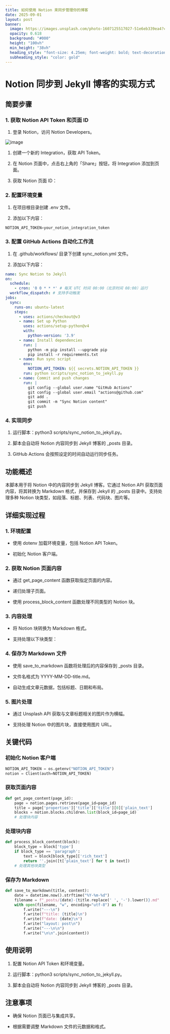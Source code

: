 ```yaml
---
title: 如何使用 Notion 来同步管理你的博客
date: 2025-09-01
layout: post
banner:
  image: https://images.unsplash.com/photo-1607125517027-51e6eb339ea4?crop=entropy&cs=tinysrgb&fit=max&fm=jpg&ixid=M3w2OTIwMzJ8MHwxfHJhbmRvbXx8fHx8fHx8fDE3NTY3NTEzMTZ8&ixlib=rb-4.1.0&q=80&w=1080
  opacity: 0.618
  background: "#000"
  height: "100vh"
  min_height: "38vh"
  heading_style: "font-size: 4.25em; font-weight: bold; text-decoration: underline"
  subheading_style: "color: gold"
---
```


# Notion 同步到 Jekyll 博客的实现方式

## 简要步骤

### 1. 获取 Notion API Token 和页面 ID

1. 登录 Notion，访问 Notion Developers。

![image](https://prod-files-secure.s3.us-west-2.amazonaws.com/a7a0cc5a-89b9-4cda-8686-1fba0ca52f40/d19c1afe-dea5-4312-9333-786b0ba83054/image.png?X-Amz-Algorithm=AWS4-HMAC-SHA256&X-Amz-Content-Sha256=UNSIGNED-PAYLOAD&X-Amz-Credential=ASIAZI2LB466YSI76RXO%2F20250901%2Fus-west-2%2Fs3%2Faws4_request&X-Amz-Date=20250901T182835Z&X-Amz-Expires=3600&X-Amz-Security-Token=IQoJb3JpZ2luX2VjELL%2F%2F%2F%2F%2F%2F%2F%2F%2F%2FwEaCXVzLXdlc3QtMiJHMEUCIQC9vYAXzsaYSA5CykrYdflQzCE21%2B2mxD81UGIWaH%2FUKwIgXiY1ACd2%2BfdnvGO8OTIrgj%2BLts8ajEKxfiE5vl2vdB0q%2FwMIGxAAGgw2Mzc0MjMxODM4MDUiDDf3i2uBWoLpROFZHCrcA0SI4pZqTh0skjlvEBOPVK%2F7aZvDG%2FkE1ZGhIc2T8yy70gwP0geQQerEpZh60y8YB9H5FV8hua1FRKY6OMneBx5ffUCaVEf6PfObXQXONMrtkx46E5gxbroOmrqXnjw3eTIcswPhDTtwpCew032czVxQQniN6smeT3d7YTqtvKFawVj1fb7%2BrqwnxkuezGHmwr2VYtjyMq5G4s4cIXk6HPxbXW2FkJXVTI4Yj6Ck5GeYKSg7nM9Oq1tvlSp3re8iG4I1HoMp30WuZPqfLRS4yb%2BNVymyQY1G8yVJgshjNPp0fief0UouEMzqNXfKJLCs%2Fua3Id37f7pn5DQWcskUHu0BkuiMnzaimznY5kKJIK%2FHssgakEIcvrLxbVpDEIMG94AtUxlFrm9aga2ZuxIvn0WVcRQ4ixXokT9BZn9pGFJOq7%2BimoGt%2Fd1wDv5P9GubzictHWei59aMxMh0NnLuk6g7ACZVFz18s9eadUP6g2T%2FFY9j8bsKKej9HzZoNSQl9oaU29K8hU%2FIDvzSTaSdanVV4jq254kRb1GVkY7WuRjxPkTliwf5lWYBJKlPMwsG0nFCvw0Zt2P9M4s0Y%2F9Hlj2MZ6RqkJruGD1X69tEqi9AIn%2FSkB9FE7nnyy8%2FMN2x18UGOqUBXVd%2FjQoNDvhX7KR8dzRAqVqfwC0yy57LwEjwR%2B%2B3TlfbAqEzGSMp5yH2317gZLCDGOPpGgWD5voxHhqxKe0El97ebZOuuOHP5juEAOo59SNFneeTM2t5LVaTMOmOpCGUUA2xs%2Fk%2FunZ0Djc%2FVzycaoC7WCW2D60b2UGQa1PVK6PfNtlQFXuQ3dNL5gNTqmlt1sjC8I2o8qQ7S8KXUnerdezb9hNC&X-Amz-Signature=23780e940248b39039a01094dfbf1762f7db4cfb2a7fd11e571e5a5bc864a389&X-Amz-SignedHeaders=host&x-amz-checksum-mode=ENABLED&x-id=GetObject)

1. 创建一个新的 Integration，获取 API Token。

1. 在 Notion 页面中，点击右上角的「Share」按钮，将 Integration 添加到页面。

1. 获取 Notion 页面 ID：


### 2. 配置环境变量

1. 在项目根目录创建 .env 文件。

1. 添加以下内容：

```javascript
NOTION_API_TOKEN=your_notion_integration_token
```

### 3. 配置 GitHub Actions 自动化工作流

1. 在 .github/workflows/ 目录下创建 sync_notion.yml 文件。

1. 添加以下内容：

```yaml
name: Sync Notion to Jekyll
on:
  schedule:
    - cron: '0 0 * * *' # 每天 UTC 时间 00:00（北京时间 08:00）运行
  workflow_dispatch: # 支持手动触发
jobs:
  sync:
    runs-on: ubuntu-latest
    steps:
      - uses: actions/checkout@v3
      - name: Set up Python
        uses: actions/setup-python@v4
        with:
          python-version: '3.9'
      - name: Install dependencies
        run: |
          python -m pip install --upgrade pip
          pip install -r requirements.txt
      - name: Run sync script
        env:
          NOTION_API_TOKEN: ${{ secrets.NOTION_API_TOKEN }}
        run: python scripts/sync_notion_to_jekyll.py
      - name: Commit and push changes
        run: |
          git config --global user.name "GitHub Actions"
          git config --global user.email "actions@github.com"
          git add .
          git commit -m "Sync Notion content"
          git push
```

### 4. 实现同步

1. 运行脚本：python3 scripts/sync_notion_to_jekyll.py。

1. 脚本会自动将 Notion 内容同步到 Jekyll 博客的 _posts 目录。

1. GitHub Actions 会按照设定的时间自动运行同步任务。

## 功能概述

本脚本用于将 Notion 中的内容同步到 Jekyll 博客。它通过 Notion API 获取页面内容，将其转换为 Markdown 格式，并保存到 Jekyll 的 _posts 目录中。支持处理多种 Notion 块类型，如段落、标题、列表、代码块、图片等。

## 详细实现过程

### 1. 环境配置

- 使用 dotenv 加载环境变量，包括 Notion API Token。

- 初始化 Notion 客户端。

### 2. 获取 Notion 页面内容

- 通过 get_page_content 函数获取指定页面的内容。

- 递归处理子页面。

- 使用 process_block_content 函数处理不同类型的 Notion 块。

### 3. 内容处理

- 将 Notion 块转换为 Markdown 格式。

- 支持处理以下块类型：


### 4. 保存为 Markdown 文件

- 使用 save_to_markdown 函数将处理后的内容保存到 _posts 目录。

- 文件名格式为 YYYY-MM-DD-title.md。

- 自动生成文章元数据，包括标题、日期和布局。

### 5. 图片处理

- 通过 Unsplash API 获取与文章标题相关的图片作为横幅。

- 支持处理 Notion 中的图片块，直接使用图片 URL。

## 关键代码

### 初始化 Notion 客户端

```python
NOTION_API_TOKEN = os.getenv("NOTION_API_TOKEN")
notion = Client(auth=NOTION_API_TOKEN)
```

### 获取页面内容

```python
def get_page_content(page_id):
    page = notion.pages.retrieve(page_id=page_id)
    title = page['properties']['title']['title'][0]['plain_text']
    blocks = notion.blocks.children.list(block_id=page_id)
    # 处理块内容
```

### 处理块内容

```python
def process_block_content(block):
    block_type = block['type']
    if block_type == 'paragraph':
        text = block[block_type]['rich_text']
        return ''.join([t['plain_text'] for t in text])
    # 处理其他块类型
```

### 保存为 Markdown

```python
def save_to_markdown(title, content):
    date = datetime.now().strftime("%Y-%m-%d")
    filename = f"_posts/{date}-{title.replace(' ', '-').lower()}.md"
    with open(filename, "w", encoding="utf-8") as f:
        f.write("---\n")
        f.write(f"title: {title}\n")
        f.write(f"date: {date}\n")
        f.write("layout: post\n")
        f.write("---\n\n")
        f.write("\n\n".join(content))
```

## 使用说明

1. 配置 Notion API Token 和环境变量。

1. 运行脚本：python3 scripts/sync_notion_to_jekyll.py。

1. 脚本会自动将 Notion 内容同步到 Jekyll 博客的 _posts 目录。

## 注意事项

- 确保 Notion 页面已与集成共享。

- 根据需要调整 Markdown 文件的元数据和格式。